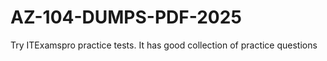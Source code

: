 # AZ-104-DUMPS-PDF-2025

Try ITExamspro practice tests. It has good collection of practice questions
